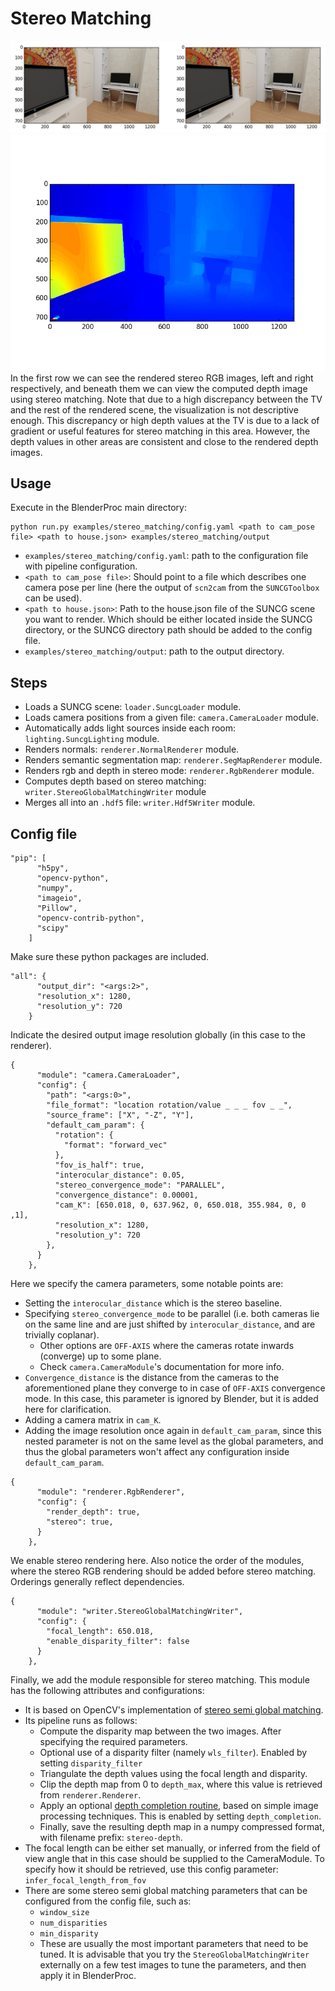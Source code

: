 # Stereo Matching
![](stereo_pair.png)
![](stereo_depth.png)
In the first row we can see the rendered stereo RGB images, left and right respectively, and beneath them we can view
the computed depth image using stereo matching. Note that due to a high discrepancy between the TV and the rest
of the rendered scene, the visualization is not descriptive enough. This discrepancy or high depth values at the TV
is due to a lack of gradient or useful features for stereo matching in this area. However, the depth values in other
areas are consistent and close to the rendered depth images.

## Usage

Execute in the BlenderProc main directory:

```
python run.py examples/stereo_matching/config.yaml <path to cam_pose file> <path to house.json> examples/stereo_matching/output
```

* `examples/stereo_matching/config.yaml`: path to the configuration file with pipeline configuration.
* `<path to cam_pose file>`: Should point to a file which describes one camera pose per line (here the output of `scn2cam` from the `SUNCGToolbox` can be used).
* `<path to house.json>`: Path to the house.json file of the SUNCG scene you want to render. Which should be either located inside the SUNCG directory, or the SUNCG directory path should be added to the config file.
* `examples/stereo_matching/output`: path to the output directory.

## Steps

* Loads a SUNCG scene: `loader.SuncgLoader` module.
* Loads camera positions from a given file: `camera.CameraLoader` module.
* Automatically adds light sources inside each room: `lighting.SuncgLighting` module.
* Renders normals: `renderer.NormalRenderer` module.
* Renders semantic segmentation map: `renderer.SegMapRenderer` module.
* Renders rgb and depth in stereo mode: `renderer.RgbRenderer` module.
* Computes depth based on stereo matching: `writer.StereoGlobalMatchingWriter` module
* Merges all into an `.hdf5` file: `writer.Hdf5Writer` module.

## Config file

```
"pip": [
      "h5py",
      "opencv-python",
      "numpy",
      "imageio",
      "Pillow",
      "opencv-contrib-python",
      "scipy"
    ]
```
Make sure these python packages are included.

```
"all": {
      "output_dir": "<args:2>",
      "resolution_x": 1280,
      "resolution_y": 720
    }
```
Indicate the desired output image resolution globally (in this case to the renderer).

```
{
      "module": "camera.CameraLoader",
      "config": {
        "path": "<args:0>",
        "file_format": "location rotation/value _ _ _ fov _ _",
        "source_frame": ["X", "-Z", "Y"],
        "default_cam_param": {
          "rotation": {
            "format": "forward_vec"
          },
          "fov_is_half": true,
          "interocular_distance": 0.05,
          "stereo_convergence_mode": "PARALLEL",
          "convergence_distance": 0.00001,
          "cam_K": [650.018, 0, 637.962, 0, 650.018, 355.984, 0, 0 ,1],
          "resolution_x": 1280,
          "resolution_y": 720
        },
      }
    },
```
Here we specify the camera parameters, some notable points are:
* Setting the `interocular_distance` which is the stereo baseline.
* Specifying `stereo_convergence_mode` to be parallel (i.e. both cameras lie on the same line and are just shifted by `interocular_distance`, and are trivially coplanar).
    * Other options are `OFF-AXIS` where the cameras rotate inwards (converge) up to some plane.  
    * Check `camera.CameraModule`'s documentation for more info.
* `Convergence_distance` is the distance from the cameras to the aforementioned plane they converge to in case of `OFF-AXIS` convergence mode. In this case, this parameter is ignored by Blender, but it is added here for clarification.
* Adding a camera matrix in `cam_K`.
* Adding the image resolution once again in `default_cam_param`, since this nested parameter is not on the same level as the global parameters, and thus the global parameters won't affect any configuration inside `default_cam_param`.

```
{
      "module": "renderer.RgbRenderer",
      "config": {
        "render_depth": true,
        "stereo": true,
      }
    },
```
We enable stereo rendering here. Also notice the order of the modules, where the stereo RGB rendering should be added before stereo matching. Orderings generally reflect dependencies.

```
{
      "module": "writer.StereoGlobalMatchingWriter",
      "config": {
        "focal_length": 650.018,
        "enable_disparity_filter": false
      }
    },
```
Finally, we add the module responsible for stereo matching. This module has the following attributes and configurations:
* It is based on OpenCV's implementation of [stereo semi global matching](https://elib.dlr.de/73119/1/180Hirschmueller.pdf).
* Its pipeline runs as follows:
    * Compute the disparity map between the two images. After specifying the required parameters.
    * Optional use of a disparity filter (namely `wls_filter`). Enabled by setting `disparity_filter` 
    * Triangulate the depth values using the focal length and disparity.
    * Clip the depth map from 0 to `depth_max`, where this value is retrieved from `renderer.Renderer`.
    * Apply an optional [depth completion routine](https://github.com/kujason/ip_basic/blob/master/ip_basic/depth_map_utils.py), based on simple image processing techniques. This is enabled by setting `depth_completion`.
    * Finally, save the resulting depth map in a numpy compressed format, with filename prefix: `stereo-depth`.
* The focal length can be either set manually, or inferred from the field of view angle that in this case should be supplied to the CameraModule. To specify how it should be retrieved, use this config parameter: `infer_focal_length_from_fov`
* There are some stereo semi global matching parameters that can be configured from the config file, such as:
    * `window_size`
    * `num_disparities`
    * `min_disparity`
    * These are usually the most important parameters that need to be tuned. It is advisable that you try the `StereoGlobalMatchingWriter` externally on a few test images 
    to tune the parameters, and then apply it in BlenderProc.
  
